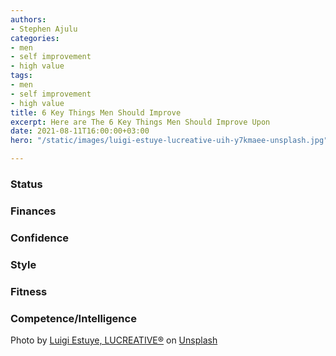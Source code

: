 ```yaml
---
authors:
- Stephen Ajulu
categories:
- men
- self improvement
- high value
tags:
- men
- self improvement
- high value
title: 6 Key Things Men Should Improve
excerpt: Here are The 6 Key Things Men Should Improve Upon
date: 2021-08-11T16:00:00+03:00
hero: "/static/images/luigi-estuye-lucreative-uih-y7kmaee-unsplash.jpg"

---
```

### Status

### Finances

### Confidence

### Style

### Fitness

### Competence/Intelligence

Photo by [Luigi Estuye, LUCREATIVE®](https://unsplash.com/@lucreative?utm_source=unsplash&utm_medium=referral&utm_content=creditCopyText) on [Unsplash](https://unsplash.com/s/photos/man-suit?utm_source=unsplash&utm_medium=referral&utm_content=creditCopyText)